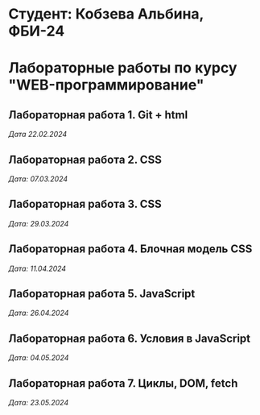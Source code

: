 # Студент: Кобзева Альбина, ФБИ-24

# Лабораторные работы по курсу "WEB-программирование"

## Лабораторная работа 1. Git + html

*Дата 22.02.2024*

## Лабораторная работа 2. CSS

*Дата: 07.03.2024*

## Лабораторная работа 3. CSS

*Дата: 29.03.2024*

## Лабораторная работа 4. Блочная модель CSS

*Дата: 11.04.2024*

## Лабораторная работа 5. JavaScript

*Дата: 26.04.2024*

## Лабораторная работа 6. Условия в JavaScript
*Дата: 04.05.2024*

## Лабораторная работа 7. Циклы, DOM, fetch

*Дата: 23.05.2024*
